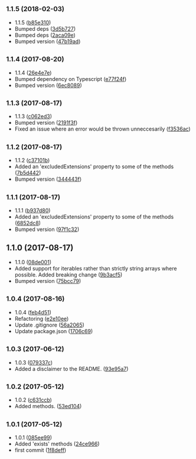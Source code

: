 <a name="1.1.5"></a>
## <small>1.1.5 (2018-02-03)</small>

* 1.1.5 ([b85e310](https://github.com/wessberg/fileloader/commit/b85e310))
* Bumped deps ([3d5b727](https://github.com/wessberg/fileloader/commit/3d5b727))
* Bumped deps ([2aca09e](https://github.com/wessberg/fileloader/commit/2aca09e))
* Bumped version ([47b19ad](https://github.com/wessberg/fileloader/commit/47b19ad))



<a name="1.1.4"></a>
## <small>1.1.4 (2017-08-20)</small>

* 1.1.4 ([26e4e7e](https://github.com/wessberg/fileloader/commit/26e4e7e))
* Bumped dependency on Typescript ([e77f24f](https://github.com/wessberg/fileloader/commit/e77f24f))
* Bumped version ([6ec8089](https://github.com/wessberg/fileloader/commit/6ec8089))



<a name="1.1.3"></a>
## <small>1.1.3 (2017-08-17)</small>

* 1.1.3 ([c062ed3](https://github.com/wessberg/fileloader/commit/c062ed3))
* Bumped version ([2191f3f](https://github.com/wessberg/fileloader/commit/2191f3f))
* Fixed an issue where an error would be thrown unneccesarily ([f3536ac](https://github.com/wessberg/fileloader/commit/f3536ac))



<a name="1.1.2"></a>
## <small>1.1.2 (2017-08-17)</small>

* 1.1.2 ([c37101b](https://github.com/wessberg/fileloader/commit/c37101b))
* Added an 'excludedExtensions' property to some of the methods ([7b5d442](https://github.com/wessberg/fileloader/commit/7b5d442))
* Bumped version ([344443f](https://github.com/wessberg/fileloader/commit/344443f))



<a name="1.1.1"></a>
## <small>1.1.1 (2017-08-17)</small>

* 1.1.1 ([b937d80](https://github.com/wessberg/fileloader/commit/b937d80))
* Added an 'excludedExtensions' property to some of the methods ([6852dc8](https://github.com/wessberg/fileloader/commit/6852dc8))
* Bumped version ([97f1c32](https://github.com/wessberg/fileloader/commit/97f1c32))



<a name="1.1.0"></a>
## 1.1.0 (2017-08-17)

* 1.1.0 ([08de001](https://github.com/wessberg/fileloader/commit/08de001))
* Added support for iterables rather than strictly string arrays where possible. Added breaking change ([9b3acf5](https://github.com/wessberg/fileloader/commit/9b3acf5))
* Bumped version ([75bcc79](https://github.com/wessberg/fileloader/commit/75bcc79))



<a name="1.0.4"></a>
## <small>1.0.4 (2017-08-16)</small>

* 1.0.4 ([feb4d51](https://github.com/wessberg/fileloader/commit/feb4d51))
* Refactoring ([e2e10ee](https://github.com/wessberg/fileloader/commit/e2e10ee))
* Update .gitignore ([56a2065](https://github.com/wessberg/fileloader/commit/56a2065))
* Update package.json ([1706c69](https://github.com/wessberg/fileloader/commit/1706c69))



<a name="1.0.3"></a>
## <small>1.0.3 (2017-06-12)</small>

* 1.0.3 ([079337c](https://github.com/wessberg/fileloader/commit/079337c))
* Added a disclaimer to the README. ([93e95a7](https://github.com/wessberg/fileloader/commit/93e95a7))



<a name="1.0.2"></a>
## <small>1.0.2 (2017-05-12)</small>

* 1.0.2 ([c631ccb](https://github.com/wessberg/fileloader/commit/c631ccb))
* Added  methods. ([53ed104](https://github.com/wessberg/fileloader/commit/53ed104))



<a name="1.0.1"></a>
## <small>1.0.1 (2017-05-12)</small>

* 1.0.1 ([085ee99](https://github.com/wessberg/fileloader/commit/085ee99))
* Added 'exists' methods ([24ce966](https://github.com/wessberg/fileloader/commit/24ce966))
* first commit ([1f8deff](https://github.com/wessberg/fileloader/commit/1f8deff))



